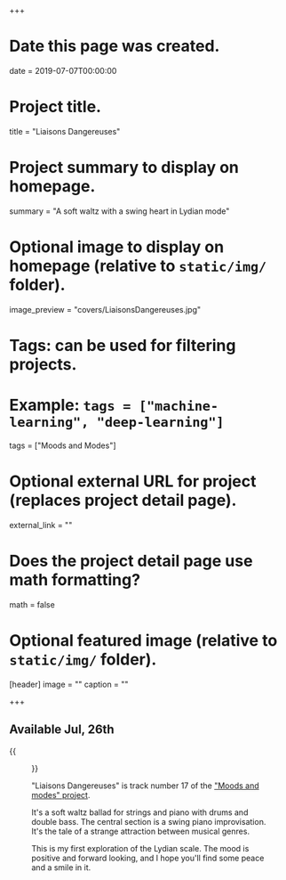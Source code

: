 +++
# Date this page was created.
date = 2019-07-07T00:00:00

# Project title.
title = "Liaisons Dangereuses"

# Project summary to display on homepage.
summary = "A soft waltz with a swing heart in Lydian mode"

# Optional image to display on homepage (relative to `static/img/` folder).
image_preview = "covers/LiaisonsDangereuses.jpg"

# Tags: can be used for filtering projects.
# Example: `tags = ["machine-learning", "deep-learning"]`
tags = ["Moods and Modes"]

# Optional external URL for project (replaces project detail page).
external_link = ""

# Does the project detail page use math formatting?
math = false

# Optional featured image (relative to `static/img/` folder).
[header]
image = ""
caption = ""

+++

## Available Jul, 26th

{{<figure src="/img/covers/LiaisonsDangereuses.jpg" width="320" link="https://distrokid.com/hyperfollow/skeeboo/liaisons-dangereuses" target="_blank">}}

"Liaisons Dangereuses" is track number 17 of the ["Moods and modes" project](/post/moods_and_modes). 

It's a soft waltz ballad for strings and piano with drums and double bass. The central section is a swing piano improvisation. It's the tale of a strange attraction between musical genres. 

This is my first exploration of the Lydian scale. The mood is positive and forward looking, and I hope you'll find some peace and a smile in it.
